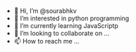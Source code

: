 - 👋 Hi, I’m @sourabhkv
- 👀 I’m interested in python programming
- 🌱 I’m currently learning JavaScriptp
- 💞️ I’m looking to collaborate on ...
- 📫 How to reach me ...

<!---
sourabhkv/sourabhkv is a ✨ special ✨ repository because its `README.md` (this file) appears on your GitHub profile.
You can click the Preview link to take a look at your changes.
--->

